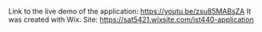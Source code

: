 Link to the live demo of the application: https://youtu.be/zsu85MABsZA
It was created with Wix. Site: https://sat5421.wixsite.com/ist440-application
